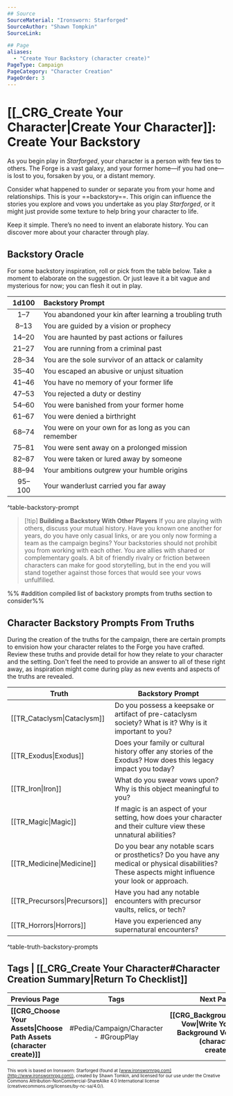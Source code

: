 ```yaml
---
## Source
SourceMaterial: "Ironsworn: Starforged"
SourceAuthor: "Shawn Tompkin"
SourceLink: 

## Page
aliases:
  - "Create Your Backstory (character create)"
PageType: Campaign
PageCategory: "Character Creation"
PageOrder: 3
---
```

# [[_CRG_Create Your Character|Create Your Character]]: Create Your Backstory
As you begin play in _Starforged_, your character is a person with few ties to others. The Forge is a vast galaxy, and your former home—if you had one—is lost to you, forsaken by you, or a distant memory.

Consider what happened to sunder or separate you from your home and relationships. This is your ==backstory==. This origin can influence the stories you explore and vows you undertake as you play _Starforged_, or it might just provide some texture to help bring your character to life.

Keep it simple. There’s no need to invent an elaborate history. You can discover more about your character through play.

## Backstory Oracle
For some backstory inspiration, roll or pick from the table below. Take a moment to elaborate on the suggestion. Or just leave it a bit vague and mysterious for now; you can flesh it out in play.

| 1d100 | Backstory Prompt |
|:---:|:--- |
| 1–7 | You abandoned your kin after learning a troubling truth |
| 8–13 | You are guided by a vision or prophecy |
| 14–20 | You are haunted by past actions or failures |
| 21–27 | You are running from a criminal past |
| 28–34 | You are the sole survivor of an attack or calamity |
| 35–40 | You escaped an abusive or unjust situation |
| 41–46 | You have no memory of your former life |
| 47–53 | You rejected a duty or destiny |
| 54–60 | You were banished from your former home |
| 61–67 | You were denied a birthright |
| 68–74 | You were on your own for as long as you can remember |
| 75–81 | You were sent away on a prolonged mission |
| 82–87 | You were taken or lured away by someone |
| 88–94 | Your ambitions outgrew your humble origins |
| 95–100 | Your wanderlust carried you far away |
^table-backstory-prompt

> [!tip] **Building a Backstory With Other Players**
> If you are playing with others, discuss your mutual history. Have you known one another for years, do you have only casual links, or are you only now forming a team as the campaign begins? Your backstories should not prohibit you from working with each other. You are allies with shared or complementary goals. A bit of friendly rivalry or friction between characters can make for good storytelling, but in the end you will stand together against those forces that would see your vows unfulfilled.

%% #addition compiled list of backstory prompts from truths section to consider%%
## Character Backstory Prompts From Truths
During the creation of the truths for the campaign, there are certain prompts to envision how your character relates to the Forge you have crafted. Review these truths and provide detail for how they relate to your character and the setting. Don't feel the need to provide an answer to all of these right away, as inspiration might come during play as new events and aspects of the truths are revealed.

| Truth | Backstory Prompt |
| --- | --- |
| [[TR_Cataclysm\|Cataclysm]] | Do you possess a keepsake or artifact of pre-cataclysm society? What is it? Why is it important to you? |
| [[TR_Exodus\|Exodus]] | Does your family or cultural history offer any stories of the Exodus? How does this legacy impact you today? |
| [[TR_Iron\|Iron]] | What do you swear vows upon? Why is this object meaningful to you? |
| [[TR_Magic\|Magic]] | If magic is an aspect of your setting, how does your character and their culture view these unnatural abilities? |
| [[TR_Medicine\|Medicine]] | Do you bear any notable scars or prosthetics? Do you have any medical or physical disabilities? These aspects might influence your look or approach. |
| [[TR_Precursors\|Precursors]] | Have you had any notable encounters with precursor vaults, relics, or tech? |
| [[TR_Horrors\|Horrors]] | Have you experienced any supernatural encounters? |
^table-truth-backstory-prompts

## Tags | [[_CRG_Create Your Character#Character Creation Summary|Return To Checklist]]
| Previous Page | Tags | Next Page |
|:--- |:---:| ---:|
| **[[CRG_Choose Your Assets\|Choose Path Assets (character create)]]** | #Pedia/Campaign/Character - #GroupPlay | **[[CRG_Background Vow\|Write Your Background Vow (character create)]]** |

<font size=-2>This work is based on Ironsworn: Starforged (found at [www.ironswornrpg.com](http://www.ironswornrpg.com)), created by Shawn Tomkin, and licensed for our use under the Creative Commons Attribution-NonCommercial-ShareAlike 4.0 International license  (creativecommons.org/licenses/by-nc-sa/4.0/).</font>